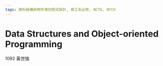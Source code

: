 ```yaml
---
tags: 資料結構與物件導向程式設計, 資工系必修, NCTU, NYCU
---
```

# Data Structures and Object-oriented Programming

1092 黃世強
